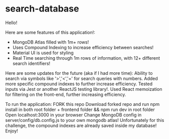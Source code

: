 # search-database
Hello!

Here are some features of this application!:

- MongoDB Atlas filled with 1m+ rows!
- Uses Compound Indexing to increase efficiency between searches!
- Material UI is used for styling
- Real Time searching through 1m rows of information, with 12+ different search identifiers!


Here are some updates for the future (aka if I had more time):
Ability to search via symbols like '>','<','=' for search queries with numbers.
Added more specific compound indexes to further increase efficiency.
Tested inputs via Jest or another ReactJS testing library!.
Used React memoization for filtering on the front-end, further increasing efficiency.

To run the application:
FORK this repo
Download forked repo and run npm install in both root folder + frontend folder && npm run dev in root folder
Open localhost:3000 in your browser
Change MongoDB config in server/config/db.config.js to your own mongodb atlas! Unfortunately for this challenge, the compound indexes are already saved inside my database! 
Enjoy!

